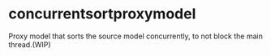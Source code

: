 # concurrentsortproxymodel
Proxy model that sorts the source model concurrently, to not block the main thread.(WIP)
